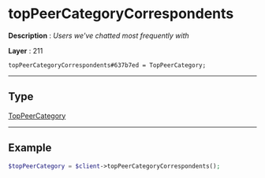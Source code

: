 # topPeerCategoryCorrespondents

**Description** : *Users we've chatted most frequently with*

**Layer** : 211

```tl
topPeerCategoryCorrespondents#637b7ed = TopPeerCategory;
```

---

## Type

[TopPeerCategory](type/TopPeerCategory)

---

## Example

```php
$topPeerCategory = $client->topPeerCategoryCorrespondents();
```
